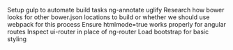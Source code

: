 Setup gulp to automate build tasks
	ng-annotate
	uglify
Research how bower looks for other bower.json locations to build or 
	whether we should use webpack for this process
Ensure htmlmode=true works properly for angular routes
Inspect ui-router in place of ng-router
Load bootstrap for basic styling
